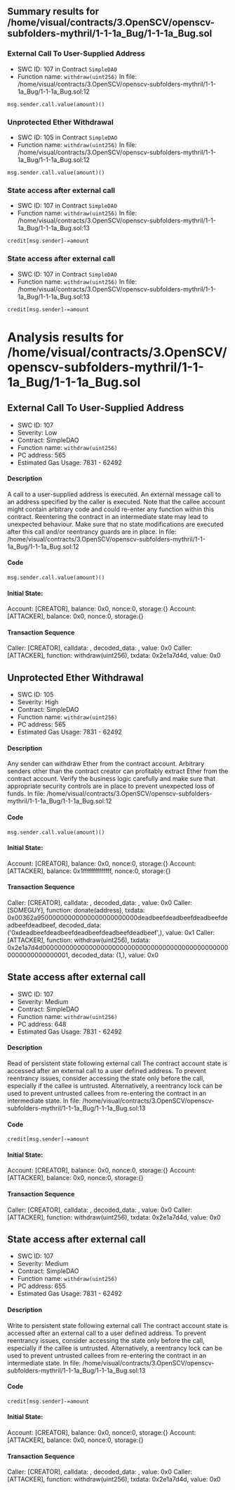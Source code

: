 ## Summary results for /home/visual/contracts/3.OpenSCV/openscv-subfolders-mythril/1-1-1a_Bug/1-1-1a_Bug.sol
### External Call To User-Supplied Address
- SWC ID: 107 in Contract `SimpleDAO`
- Function name: `withdraw(uint256)`
In file: /home/visual/contracts/3.OpenSCV/openscv-subfolders-mythril/1-1-1a_Bug/1-1-1a_Bug.sol:12
```
msg.sender.call.value(amount)()
```
### Unprotected Ether Withdrawal
- SWC ID: 105 in Contract `SimpleDAO`
- Function name: `withdraw(uint256)`
In file: /home/visual/contracts/3.OpenSCV/openscv-subfolders-mythril/1-1-1a_Bug/1-1-1a_Bug.sol:12
```
msg.sender.call.value(amount)()
```
### State access after external call
- SWC ID: 107 in Contract `SimpleDAO`
- Function name: `withdraw(uint256)`
In file: /home/visual/contracts/3.OpenSCV/openscv-subfolders-mythril/1-1-1a_Bug/1-1-1a_Bug.sol:13
```
credit[msg.sender]-=amount
```
### State access after external call
- SWC ID: 107 in Contract `SimpleDAO`
- Function name: `withdraw(uint256)`
In file: /home/visual/contracts/3.OpenSCV/openscv-subfolders-mythril/1-1-1a_Bug/1-1-1a_Bug.sol:13
```
credit[msg.sender]-=amount
```
# Analysis results for /home/visual/contracts/3.OpenSCV/openscv-subfolders-mythril/1-1-1a_Bug/1-1-1a_Bug.sol

## External Call To User-Supplied Address
- SWC ID: 107
- Severity: Low
- Contract: SimpleDAO
- Function name: `withdraw(uint256)`
- PC address: 565
- Estimated Gas Usage: 7831 - 62492

#### Description

A call to a user-supplied address is executed.
An external message call to an address specified by the caller is executed. Note that the callee account might contain arbitrary code and could re-enter any function within this contract. Reentering the contract in an intermediate state may lead to unexpected behaviour. Make sure that no state modifications are executed after this call and/or reentrancy guards are in place.
In file: /home/visual/contracts/3.OpenSCV/openscv-subfolders-mythril/1-1-1a_Bug/1-1-1a_Bug.sol:12

#### Code

```
msg.sender.call.value(amount)()
```

#### Initial State:

Account: [CREATOR], balance: 0x0, nonce:0, storage:{}
Account: [ATTACKER], balance: 0x0, nonce:0, storage:{}

#### Transaction Sequence

Caller: [CREATOR], calldata: , decoded_data: , value: 0x0
Caller: [ATTACKER], function: withdraw(uint256), txdata: 0x2e1a7d4d, value: 0x0


## Unprotected Ether Withdrawal
- SWC ID: 105
- Severity: High
- Contract: SimpleDAO
- Function name: `withdraw(uint256)`
- PC address: 565
- Estimated Gas Usage: 7831 - 62492

#### Description

Any sender can withdraw Ether from the contract account.
Arbitrary senders other than the contract creator can profitably extract Ether from the contract account. Verify the business logic carefully and make sure that appropriate security controls are in place to prevent unexpected loss of funds.
In file: /home/visual/contracts/3.OpenSCV/openscv-subfolders-mythril/1-1-1a_Bug/1-1-1a_Bug.sol:12

#### Code

```
msg.sender.call.value(amount)()
```

#### Initial State:

Account: [CREATOR], balance: 0x0, nonce:0, storage:{}
Account: [ATTACKER], balance: 0x1ffffffffffffff, nonce:0, storage:{}

#### Transaction Sequence

Caller: [CREATOR], calldata: , decoded_data: , value: 0x0
Caller: [SOMEGUY], function: donate(address), txdata: 0x00362a95000000000000000000000000deadbeefdeadbeefdeadbeefdeadbeefdeadbeef, decoded_data: ('0xdeadbeefdeadbeefdeadbeefdeadbeefdeadbeef',), value: 0x1
Caller: [ATTACKER], function: withdraw(uint256), txdata: 0x2e1a7d4d0000000000000000000000000000000000000000000000000000000000000001, decoded_data: (1,), value: 0x0


## State access after external call
- SWC ID: 107
- Severity: Medium
- Contract: SimpleDAO
- Function name: `withdraw(uint256)`
- PC address: 648
- Estimated Gas Usage: 7831 - 62492

#### Description

Read of persistent state following external call
The contract account state is accessed after an external call to a user defined address. To prevent reentrancy issues, consider accessing the state only before the call, especially if the callee is untrusted. Alternatively, a reentrancy lock can be used to prevent untrusted callees from re-entering the contract in an intermediate state.
In file: /home/visual/contracts/3.OpenSCV/openscv-subfolders-mythril/1-1-1a_Bug/1-1-1a_Bug.sol:13

#### Code

```
credit[msg.sender]-=amount
```

#### Initial State:

Account: [CREATOR], balance: 0x0, nonce:0, storage:{}
Account: [ATTACKER], balance: 0x0, nonce:0, storage:{}

#### Transaction Sequence

Caller: [CREATOR], calldata: , decoded_data: , value: 0x0
Caller: [ATTACKER], function: withdraw(uint256), txdata: 0x2e1a7d4d, value: 0x0


## State access after external call
- SWC ID: 107
- Severity: Medium
- Contract: SimpleDAO
- Function name: `withdraw(uint256)`
- PC address: 655
- Estimated Gas Usage: 7831 - 62492

#### Description

Write to persistent state following external call
The contract account state is accessed after an external call to a user defined address. To prevent reentrancy issues, consider accessing the state only before the call, especially if the callee is untrusted. Alternatively, a reentrancy lock can be used to prevent untrusted callees from re-entering the contract in an intermediate state.
In file: /home/visual/contracts/3.OpenSCV/openscv-subfolders-mythril/1-1-1a_Bug/1-1-1a_Bug.sol:13

#### Code

```
credit[msg.sender]-=amount
```

#### Initial State:

Account: [CREATOR], balance: 0x0, nonce:0, storage:{}
Account: [ATTACKER], balance: 0x0, nonce:0, storage:{}

#### Transaction Sequence

Caller: [CREATOR], calldata: , decoded_data: , value: 0x0
Caller: [ATTACKER], function: withdraw(uint256), txdata: 0x2e1a7d4d, value: 0x0


